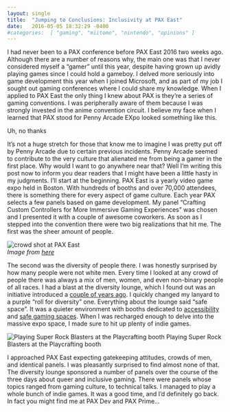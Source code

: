 ```yaml
---
layout: single
title:  "Jumping to Conclusions: Inclusivity at PAX East"
date:   2016-05-05 18:32:29 -0400 
#categories:  [ "gaming", "miitomo", "nintendo", "opinions" ]
---
```


I had never been to a PAX conference before PAX East 2016 two weeks ago.
Although there are a number of reasons why, the main one was that I never considered myself a “gamer” until this year, despite having grown up avidly playing games since I could hold a gameboy. I delved more seriously into game development this year when I joined Microsoft, and as part of my job I sought out gaming conferences where I could share my knowledge. When I applied to PAX East the only thing I knew about PAX is they’re a series of gaming conventions. I was peripherally aware of them because I was strongly invested in the anime convention circuit.
I believe my face when I learned that PAX stood for Penny Arcade EXpo looked something like this.

<!-- ![Broken Image](http://i2.wp.com/static.ylilauta.org/files/do/orig/yx85uzmm/1449846225459.jpg?resize=1170%2C1169) -->
Uh, no thanks

It’s not a huge stretch for those that know me to imagine I was pretty put off by Penny Arcade due to certain previous incidents. Penny Arcade seemed to contribute to the very culture that alienated me from being a gamer in the first place. Why would I want to go anywhere near that?
Well I’m writing this post now to inform you dear readers that I might have been a little hasty in my judgments.
I’ll start at the beginning. PAX East is a yearly video game expo held in Boston. With hundreds of booths and over 70,000 attendees, there is something there for every aspect of game culture. Each year PAX selects a few panels based on game development. My panel “Crafting Custom Controllers for More Immersive Gaming Experiences” was chosen and I presented it with a couple of awesome coworkers. As soon as I stepped into the convention there were two big realizations that hit me.
The first was the sheer amount of people.

![crowd shot at PAX East]({{site.url}}/assets/images/jumping_to_conclusions_pax/0422_Pax15.jpg)
<em style="display: block;">Image from [here](http://www.wbur.org/2016/04/22/pax-east-boston-photos)</em>

The second was the diversity of people there.
I was honestly surprised by how many people were not white men. Every time I looked at any crowd of people there was always a mix of men, women, and even non-binary people of all races.
I had a blast at the diversity lounge, which I found out was an initiative introduced a [couple of years ago](http://kotaku.com/pax-will-now-have-diversity-lounges-penny-arcade-say-1485455044). I quickly changed my lanyard to a purple “roll for diversity” one.
Everything about the lounge said “safe space”. It was a quieter environment with booths dedicated to [accessibility](http://www.ablegamers.com/) and [safe gaming spaces](http://gaymerx.com/).
When I was recharged enough to delve into the massive expo space, I made sure to hit up plenty of indie games.

![Playing Super Rock Blasters at the Playcrafting booth]({{site.url}}/assets/images/jumping_to_conclusions_pax/Cg0Z7_TUYAAt2St.jpg)
Playing Super Rock Blasters at the Playcrafting booth

I approached PAX East expecting gatekeeping attitudes, crowds of men, and identical panels. I was pleasantly surprised to find almost none of that.
The diversity lounge sponsored a number of panels over the course of the three days about queer and inclusive gaming. There were panels whose topics ranged from gaming culture, to technical talks. I managed to play a whole bunch of indie games. It was a good time, and I’d definitely go back. In fact you might find me at PAX Dev and PAX Prime…